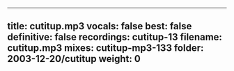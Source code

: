 
---
title: cutitup.mp3
vocals: false
best: false
definitive: false
recordings: cutitup-13
filename: cutitup.mp3
mixes: cutitup-mp3-133
folder: 2003-12-20/cutitup
weight: 0
---
